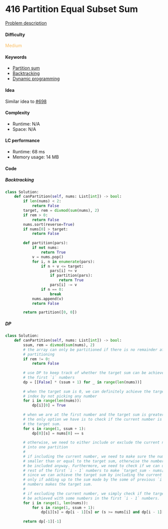 416 Partition Equal Subset Sum
=======================
[Problem description](https://leetcode.com/problems/partition-equal-subset-sum/)

#### Difficulty
<span style="color:#FABC60">Medium</span>

#### Keywords
- [Partition sum](../categories/partition_sum.md)
- [Backtracking](../categories/backtracking.md)
- [Dynamic programming](../categories/dp.md)

#### Idea
Similar idea to [#698](698.md)


#### Complexity
- Runtime: N/A
- Space: N/A
  
#### LC performance
- Runtime: 68 ms
- Memory usage: 14 MB

#### Code
##### Backtracking
```python
class Solution:
    def canPartition(self, nums: List[int]) -> bool:
        if len(nums) < 2:
            return False
        target, rem = divmod(sum(nums), 2)
        if rem > 0:
            return False
        nums.sort(reverse=True)
        if nums[0] > target:
            return False
        
        def partition(pars):
            if not nums:
                return True
            v = nums.pop()
            for i, n in enumerate(pars):
                if n + v <= target:
                    pars[i] += v
                    if partition(pars):
                        return True
                    pars[i] -= v
                if n == 0:
                    break
            nums.append(v)
            return False

        return partition([0, 0])
```

##### DP
```python
class Solution:
    def canPartition(self, nums: List[int]) -> bool:  
        ssum, rem = divmod(sum(nums), 2)
        # the array can only be partitioned if there is no remainder after the 
        # partitioning
        if rem != 0:
            return False
        
        # use DP to keep track of whether the target sum can be achieved with 
        # the first `i` numbers
        dp = [[False] * (ssum + 1) for _ in range(len(nums))]
        
        # when the target sum is 0, we can definitely achieve the target at any 
        # index by not picking any number
        for i in range(len(nums)):
            dp[i][0] = True
        
        # when we are at the first number and the target sum is greater than 0,
        # the only option we have is to check if the current number is equal to 
        # the target sum. 
        for s in range(1, ssum + 1):
            dp[0][s] = nums[0] == s
        
        # otherwise, we need to either include or exclude the current number 
        # into one partition
        # 
        # if including the current number, we need to make sure the number is 
        # smaller than or equal to the target sum, otherwise the number cannot 
        # be included anyway. Furthermore, we need to check if we can use the 
        # rest of the first `i - 1` numbers to make `target_sum - nums[i]`, 
        # since we can achieve the target sum by including the current number 
        # only if adding up to the sum made by the some of previous `i - 1` 
        # numbers makes the target sum.
        # 
        # if excluding the current number, we simply check if the target sum can 
        # be achieved with some numbers in the first `i - 1` numbers. 
        for i in range(1, len(nums)):
            for s in range(1, ssum + 1):
                dp[i][s] = dp[i - 1][s] or (s >= nums[i] and dp[i - 1][s - nums[i]])
        
        return dp[-1][-1]
```